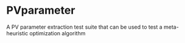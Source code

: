 # PVparameter
A PV parameter extraction test suite that can be used to test a meta-heuristic optimization algorithm
